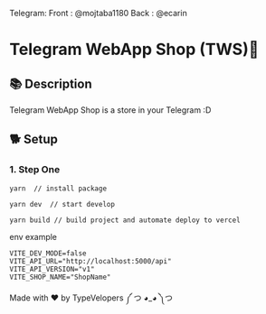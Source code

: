 Telegram: 
Front : @mojtaba1180
Back : @ecarin

# Telegram WebApp Shop (TWS)🚀

## 📚 Description

Telegram WebApp Shop is a store in your Telegram :D

## 🐕 Setup

### 1. Step One

```
yarn  // install package

yarn dev  // start develop

yarn build // build project and automate deploy to vercel
```

env example

```
VITE_DEV_MODE=false
VITE_API_URL="http://localhost:5000/api"
VITE_API_VERSION="v1"
VITE_SHOP_NAME="ShopName"

```

Made with ❤️ by TypeVelopers ༼ つ ◕_◕ ༽つ

